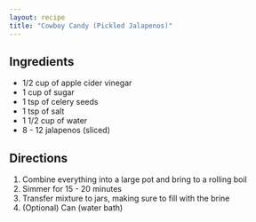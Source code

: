 ```yaml
---
layout: recipe
title: "Cowboy Candy (Pickled Jalapenos)"
---
```


## Ingredients

- 1/2 cup of apple cider vinegar
- 1 cup of sugar
- 1 tsp of celery seeds
- 1 tsp of salt
- 1 1/2 cup of water
- 8 - 12 jalapenos (sliced)


## Directions

1. Combine everything into a large pot and bring to a rolling boil
2. Simmer for 15 - 20 minutes
3. Transfer mixture to jars, making sure to fill with the brine
4. (Optional) Can (water bath)
